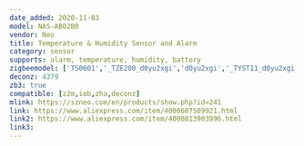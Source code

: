 ```yaml
---
date_added: 2020-11-03
model: NAS-AB02B0
vendor: Neo 
title: Temperature & Humidity Sensor and Alarm
category: sensor
supports: alarm, temperature, humidity, battery
zigbeemodel: ['TS0601','_TZE200_d0yu2xgi','d0yu2xgi','_TYST11_d0yu2xgi']
deconz: 4379
zb3: true
compatible: [z2m,iob,zha,deconz]
mlink: https://szneo.com/en/products/show.php?id=241
link: https://www.aliexpress.com/item/4000687509921.html
link2: https://www.aliexpress.com/item/4000813903996.html
link3: 
---
```

